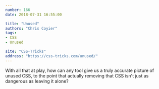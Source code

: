 ```yaml
---
number: 166
date: 2018-07-31 16:55:00

title: "Unused"
authors: "Chris Coyier"
tags:
- CSS
- Unused

site: "CSS-Tricks"
address: "https://css-tricks.com/unused/"
---
```


With all that at play, how can any tool give us a truly accurate picture of unused CSS, to the point that actually removing that CSS isn't just as dangerous as leaving it alone?
